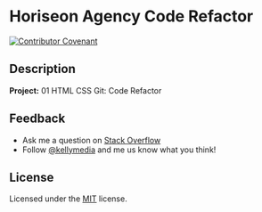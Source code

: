 # Horiseon Agency Code Refactor
[![Contributor Covenant](https://img.shields.io/badge/Contributor%20Covenant-v2.0%20adopted-ff69b4.svg)](code_of_conduct.md)

## Description
**Project:** 01 HTML CSS Git: Code Refactor

## Feedback
* Ask me a question on [Stack Overflow](https://stackoverflow.com/users/13296428/kellydotmedia)
* Follow [@kellymedia](https://twitter.com/kellydotmedia) and me us know what you think!

## License
Licensed under the [MIT](LICENSE.txt) license.